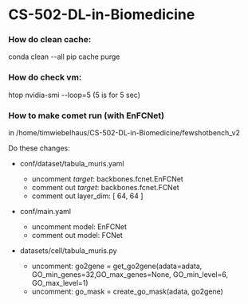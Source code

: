 # CS-502-DL-in-Biomedicine

### How do clean cache:
conda clean --all
pip cache purge

### How do check vm:
htop
nvidia-smi --loop=5         (5 is for 5 sec)


### How to make comet run (with EnFCNet)
in /home/timwiebelhaus/CS-502-DL-in-Biomedicine/fewshotbench_v2

Do these changes:
- conf/dataset/tabula_muris.yaml
    - uncomment _target_: backbones.fcnet.EnFCNet
    - comment out _target_: backbones.fcnet.FCNet
    - comment out layer_dim: [ 64, 64 ]

- conf/main.yaml
    - uncomment model: EnFCNet
    - comment out model: FCNet

- datasets/cell/tabula_muris.py
    - uncomment: go2gene = get_go2gene(adata=adata, GO_min_genes=32,GO_max_genes=None, GO_min_level=6, GO_max_level=1)
    - uncomment: go_mask = create_go_mask(adata, go2gene)
